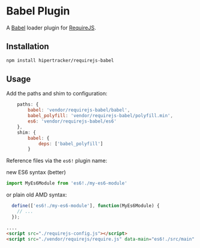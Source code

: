 Babel Plugin
===

A [Babel](https://babeljs.io/) loader plugin for [RequireJS](http://requirejs.org).

Installation
---

```bash
npm install hipertracker/requirejs-babel
```

Usage
---

Add the paths and shim to configuration:

```javascript
    paths: {
        babel: 'vendor/requirejs-babel/babel',
        babel_polyfill: 'vendor/requirejs-babel/polyfill.min',
        es6: 'vendor/requirejs-babel/es6'
    },
    shim: {
        babel: {
            deps: ['babel_polyfill']
        }
```

Reference files via the `es6!` plugin name:

new ES6 syntax (better)
```javascript
import MyEs6Module from 'es6!./my-es6-module'
```
or plain old AMD syntax:

```javascript
  define(['es6!./my-es6-module'], function(MyEs6Module) {
    // ...
  });
```

```html
....
<script src="./requirejs-config.js"></script>
<script src="./vendor/requirejs/require.js" data-main="es6!./src/main" ></script>
```
